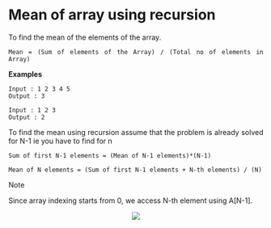 <div align="justify">

# Mean of array using recursion

To find the mean of the elements of the array. 

```
Mean = (Sum of elements of the Array) / (Total no of elements in Array)
```

__Examples__

```
Input : 1 2 3 4 5
Output : 3

Input : 1 2 3
Output : 2
```

To find the mean using recursion assume that the problem is already solved for N-1 ie you have to find for n

```
Sum of first N-1 elements = (Mean of N-1 elements)*(N-1)

Mean of N elements = (Sum of first N-1 elements + N-th elements) / (N)
```

</div>

> [!NOTE]
> Since array indexing starts from 0, we access N-th element using A[N-1].

<div align="center">
<img src="https://media.geeksforgeeks.org/wp-content/uploads/4-3.jpg">
</div>